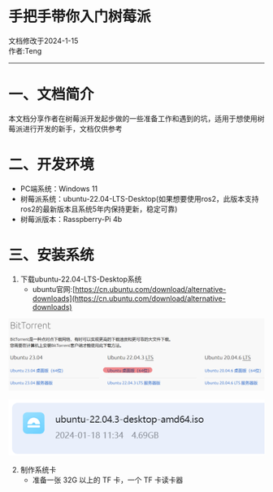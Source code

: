 # 手把手带你入门树莓派
文档修改于2024-1-15  
作者:Teng
____
# 一、文档简介
本文档分享作者在树莓派开发起步做的一些准备工作和遇到的坑，适用于想使用树莓派进行开发的新手，文档仅供参考
# 二、开发环境
- PC端系统：Windows 11
- 树莓派系统：ubuntu-22.04-LTS-Desktop(如果想要使用ros2，此版本支持ros2的最新版本且系统5年内保持更新，稳定可靠)
- 树莓派版本：Rasspberry-Pi 4b
# 三、安装系统
1. 下载ubuntu-22.04-LTS-Desktop系统
   - ubuntu官网:[https://cn.ubuntu.com/download/alternative-downloads](https://cn.ubuntu.com/download/alternative-downloads)
     
![image](https://github.com/twy2020/YAU-ICR/blob/main/Components/Raspberry-Pi%E4%B8%93%E5%8C%BA/%E6%A0%91%E8%8E%93%E6%B4%BE%E5%85%A5%E9%97%A8%E7%BB%8F%E9%AA%8C/pic/Snipaste_2024-01-18_11-35-29.png)

![image](https://github.com/twy2020/YAU-ICR/blob/main/Components/Raspberry-Pi%E4%B8%93%E5%8C%BA/%E6%A0%91%E8%8E%93%E6%B4%BE%E5%85%A5%E9%97%A8%E7%BB%8F%E9%AA%8C/pic/Snipaste_2024-01-18_11-36-28.png)  


2. 制作系统卡
   - 准备一张 32G 以上的 TF 卡，一个 TF 卡读卡器
